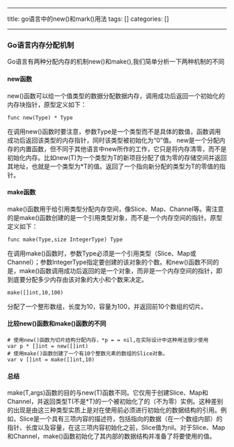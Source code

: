 
--- 
title:  go语言中的new()和mark()用法 
tags: []
categories: [] 

---
### Go语言内存分配机制

Go语言有两种分配内存的机制new()和make(),我们简单分析一下两种机制的不同

#### new函数

new()函数可以给一个值类型的数据分配数据内存，调用成功后返回一个初始化的内存块指针，原型定义如下：

```
func new(Type) * Type

```

在调用new()函数时要注意，参数Type是一个类型而不是具体的数值，函数调用成功后返回该类型的内存指针，同时该类型被初始化为“0”值。 new是一个分配内存的内置函数，但不同于其他语言中new所作的工作，它只是将内存清零，而不是初始化内存。比如new(T)为一个类型为T的新项目分配了值为零的存储空间并返回其地址，也就是一个类型为*T的值。返回了一个指向新分配的类型为T的零值的指针。

#### make函数

make()函数用于给引用类型分配内存空间，像Slice、Map、Channel等。需注意的是make()函数创建的是一个引用类型对象，而不是一个内存空间的指针。原型定义如下：

```
func make(Type,size IntegerType) Type

```

在调用make()函数时，参数Type必须是一个引用类型（Slice、Map或Channel）；参数IntegerType指定要创建的该对象的个数。和new()函数不同的是，make()函数调用成功后返回的是一个对象，而非是一个内存空间的指针，即到底要分配多少内存由该对象的大小和个数来决定。

```
make([]int,10,100)

```

分配了一个整形数组，长度为10，容量为100，并返回前10个数组的切片。

#### 比较new()函数和make()函数的不同

```
# 使用new()函数为切片结构分配内存，*p = = nil,在实际设计中这种用法很少使用
var p * []int = new([]int)
# 使用make()函数创建了一个有10个整数元素的数组的Slice对象。
var v []int = make([]int,10)

```

#### 总结

make(T,args)函数的目的与new(T)函数不同。它仅用于创建Slice、Map和Channel，并返回类型T(不是*T)的一个被初始化了的（不为零）实例。这种差别的出现是由这三种类型实质上是对在使用前必须进行初始化的数据结构的引用。例如，Slice是一个具有三项内容的描述符，包括指向的数据（在一个数组内部）的指针、长度以及容量，在这三项内容初始化之前，Slice值为nil。对于Slice、Map和Channel，make()函数初始化了其内部的数据结构并准备了将要使用的值。
